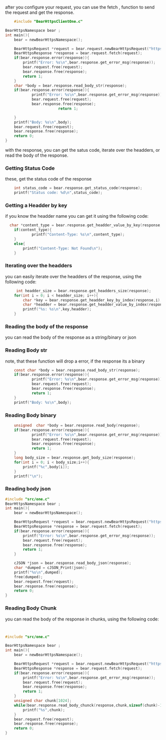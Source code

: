 after you configure your request, you can use the fetch , function to send the request and get the response.
```c
    #include "BearHttpsClientOne.c"

BearHttpsNamespace bear ;
int main(){
    bear = newBearHttpsNamespace();

    BearHttpsRequest *request = bear.request.newBearHttpsRequest("https://example.com");   
    BearHttpsResponse *response = bear.request.fetch(request);
    if(bear.response.error(response)){
        printf("Error: %s\n",bear.response.get_error_msg(response));
        bear.request.free(request);
        bear.response.free(response);
        return 1;
    }
    char *body = bear.response.read_body_str(response);
    if(bear.response.error(response)){
            printf("Error: %s\n",bear.response.get_error_msg(response));
            bear.request.free(request);
            bear.response.free(response); 
                        return 1;

    }
    printf("Body: %s\n",body);
    bear.request.free(request);
    bear.response.free(response);
    return 0;
}
```
with the response, you can get the satus code, iterate over the headders, or read the body of the response.

### Getting Status Code 
these, get the status code of the response
```c
    int status_code = bear.response.get_status_code(response);
    printf("Status code: %d\n",status_code);

```
### Getting a Headder by key 
if you know the headder name you can get it using the following code:
```c
  char *content_type = bear.response.get_headder_value_by_key(response,"Content-Type");
    if(content_type){
            printf("Content-Type: %s\n",content_type);
    }
    else{
        printf("Content-Type: Not Found\n");
    }
```

### Iterating over the headders
you can easily iterate over the headders of the response, using the following code:
```c
     int headder_size = bear.response.get_headders_size(response);
    for(int i = 0; i < headder_size; i++){
        char *key = bear.response.get_headder_key_by_index(response,i);
        char *headder = bear.response.get_headder_value_by_index(response,i);
        printf("%s: %s\n",key,headder);
    }    
```
### Reading the body of the response

you can read the body of the response as a string/binary or json

### Reading Body str
note, that these function will drop a error, if the response its a binary
```c 
    const char *body = bear.response.read_body_str(response);
    if(bear.response.error(response)){
            printf("Error: %s\n",bear.response.get_error_msg(response));
            bear.request.free(request);
            bear.response.free(response); 
            return 1;
    }
    printf("Body: %s\n",body);
```
### Reading Body binary

```c 
    unsigned  char *body = bear.response.read_body(response);
    if(bear.response.error(response)){
            printf("Error: %s\n",bear.response.get_error_msg(response));
            bear.request.free(request);
            bear.response.free(response); 
            return 1;
    }
    long body_size = bear.response.get_body_size(response);
    for(int i = 0; i < body_size;i++){
        printf("%c",body[i]);
    }
    printf("\n");
```

### Reading body json 

```c
#include "src/one.c"
BearHttpsNamespace bear ;
int main(){
    bear = newBearHttpsNamespace();

    BearHttpsRequest *request = bear.request.newBearHttpsRequest("https://jsonplaceholder.typicode.com/todos/1");   
    BearHttpsResponse *response = bear.request.fetch(request);
    if(bear.response.error(response)){
        printf("Error: %s\n",bear.response.get_error_msg(response));
        bear.request.free(request);
        bear.response.free(response);
        return 1;
    }

    cJSON *json = bear.response.read_body_json(response);
    char *dumped = cJSON_Print(json);
    printf("%s\n",dumped);
    free(dumped);
    bear.request.free(request);
    bear.response.free(response);
    return 0;
}
```

### Reading Body Chunk
you can read the body of the response in chunks, using the following code:
```c


#include "src/one.c"

BearHttpsNamespace bear ;
int main(){
    bear = newBearHttpsNamespace();

    BearHttpsRequest *request = bear.request.newBearHttpsRequest("https://example.com/");   
    BearHttpsResponse *response = bear.request.fetch(request);
    if(bear.response.error(response)){
        printf("Error: %s\n",bear.response.get_error_msg(response));
        bear.request.free(request);
        bear.response.free(response);
        return 1;
    }
    unsigned char chunk[1024];
    while(bear.response.read_body_chunck(response,chunk,sizeof(chunk)-1) > 0){
        printf("%s",chunk);
    }
    bear.request.free(request);
    bear.response.free(response);
    return 0;
}
```